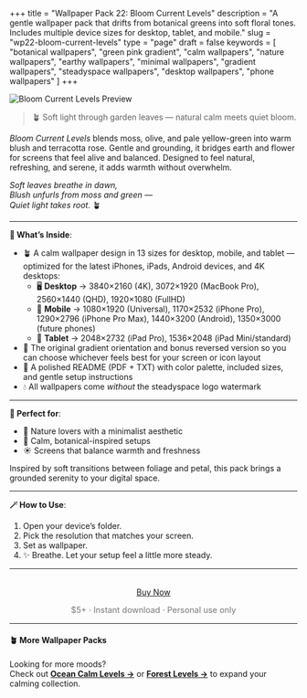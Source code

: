 +++
title = "Wallpaper Pack 22: Bloom Current Levels"
description = "A gentle wallpaper pack that drifts from botanical greens into soft floral tones. Includes multiple device sizes for desktop, tablet, and mobile."
slug = "wp22-bloom-current-levels"
type = "page"
draft = false
keywords = [
  "botanical wallpapers", "green pink gradient", "calm wallpapers",
  "nature wallpapers", "earthy wallpapers", "minimal wallpapers",
  "gradient wallpapers", "steadyspace wallpapers", "desktop wallpapers", "phone wallpapers"
]
+++

![Bloom Current Levels Preview](/images/wp22-bloom-current-levels/bloomcurrentlevelscover.png)

> 🪴 Soft light through garden leaves — natural calm meets quiet bloom.

<i>Bloom Current Levels</i> blends moss, olive, and pale yellow-green into warm blush and terracotta rose. Gentle and grounding, it bridges earth and flower for screens that feel alive and balanced. Designed to feel natural, refreshing, and serene, it adds warmth without overwhelm.

<i>Soft leaves breathe in dawn,<br>
Blush unfurls from moss and green —<br>
Quiet light takes root.</i> 🪴

---

<div class="highlight-box">

**📂 What’s Inside**:

- 🪴 A calm wallpaper design in 13 sizes for desktop, mobile, and tablet — optimized for the latest iPhones, iPads, Android devices, and 4K desktops:
  - 🖥 **Desktop** → 3840×2160 (4K), 3072×1920 (MacBook Pro), 2560×1440 (QHD), 1920×1080 (FullHD)
  - 📱 **Mobile** → 1080×1920 (Universal), 1170×2532 (iPhone Pro), 1290×2796 (iPhone Pro Max), 1440×3200 (Android), 1350×3000 (future phones)
  - 📱 **Tablet** → 2048×2732 (iPad Pro), 1536×2048 (iPad Mini/standard)
- 🔄 The original gradient orientation and bonus reversed version so you can choose whichever feels best for your screen or icon layout
- 📄 A polished README (PDF + TXT) with color palette, included sizes, and gentle setup instructions
- 💧 All wallpapers come _without_ the steadyspace logo watermark</div>

---
 
<div class="highlight-box">

**💚 Perfect for**:

- 🌸 Nature lovers with a minimalist aesthetic
- 🌿 Calm, botanical-inspired setups
- ☀️ Screens that balance warmth and freshness

Inspired by soft transitions between foliage and petal, this pack brings a grounded serenity to your digital space.</div>

---

<div class="highlight-box">

**🪄 How to Use**:

1. Open your device’s folder.
2. Pick the resolution that matches your screen.
3. Set as wallpaper.
4. ✨ Breathe. Let your setup feel a little more steady. </div>

---  

<div style="text-align: center; margin-top: 2rem;">
  <a href="https://payhip.com/b/TtiK3" class="payhip-buy-button" data-theme="blue" data-product="TtiK3">Buy Now</a>
  <p style="font-size: 0.9rem; color: #777;">$5+ · Instant download · Personal use only</p>
</div>

---

#### 🪴 More Wallpaper Packs  
Looking for more moods?  
Check out [**Ocean Calm Levels →**](/wp04-ocean-calm-levels) or [**Forest Levels →**](/wp05-forest-levels) to expand your calming collection.  
